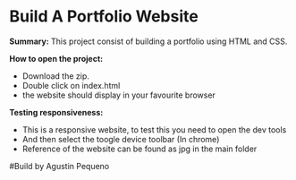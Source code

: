 # Build A Portfolio Website

**Summary:**
This project consist of building a portfolio using HTML and CSS.

**How to open the project:**

* Download the zip.
* Double click on index.html
* the website should display in your favourite browser

**Testing responsiveness:**

* This is a responsive website, to test this you need to open the dev tools
* And then select the toogle device toolbar (In chrome)
* Reference of the website can be found as jpg in the main folder


#Build by Agustin Pequeno

